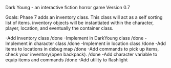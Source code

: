 Dark Young - an interactive fiction horror game
Version 0.7

Goals: Phase 7 adds an inventory class.  This class will act as a self sorting list of items. inventory objects  will be instantiated within the character, player, location, and eventually the container class.

-Add inventory class /done
-Implement in DarkYoung class /done
-Implement in character class /done
-Implement in location class /done
-Add items to locations in debug map /done
-Add commands to pick up items, check your inventory(open backpack). /done
-Add character variable to equip items and commands /done
-Add utility to flashlight 